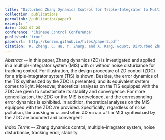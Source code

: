 ```yaml
---
title: "Disturbed Zhang Dynamics Control for Triple-Integrator to Multiple-Integrator Systems: Design Formula Collection, Error Dynamics Equivalence, and Theoretical Analyses"
collection: publications
permalink: /publication/paper3
excerpt: ''
date: 2022-07-25
conference: 'Chinese Control Conference'
published: 'true'
paperurl: 'http://konzem.github.io/files/paper3.pdf'
citation: 'K. Zheng, C. Hu, Y. Zhang, and X. Kang, &quot; Disturbed Zhang Dynamics Control for Triple-Integrator to Multiple-Integrator Systems: Design Formula Collection, Error Dynamics Equivalence, and Theoretical Analyses,&quot; in <i>Proceedings of Chinese Control Conference</i>, Hefei, China, 2022, pp. 1--6.'
---
```

*Abstract* -- In this paper, Zhang dynamics (ZD) is investigated and applied in a multiple-integrator system (MIS) with or without noise disturbance for tracking control. For illustration, the design procedure of ZD control (ZDC) for a triple-integrator system (TIS) is shown. Besides, the error dynamics of the TIS synthesized by the ZDC is presented, and its equivalent system comes to light. Moreover, theoretical analyses on the TIS equipped with the ZDC are given to substantiate its stability and convergence. For more generalization, the ZDC for the MIS is developed, and the corresponding error dynamics is exhibited. In addition, theoretical analyses on the MIS equipped with the ZDC are provided. Specifically, regardless of noise pollution, the tracking error and other ZD errors of the MIS synthesized by the ZDC are bounded and convergent. 

*Index Terms* -- Zhang dynamics control, multiple-integrator system, noise disturbance, tracking error, stability.

